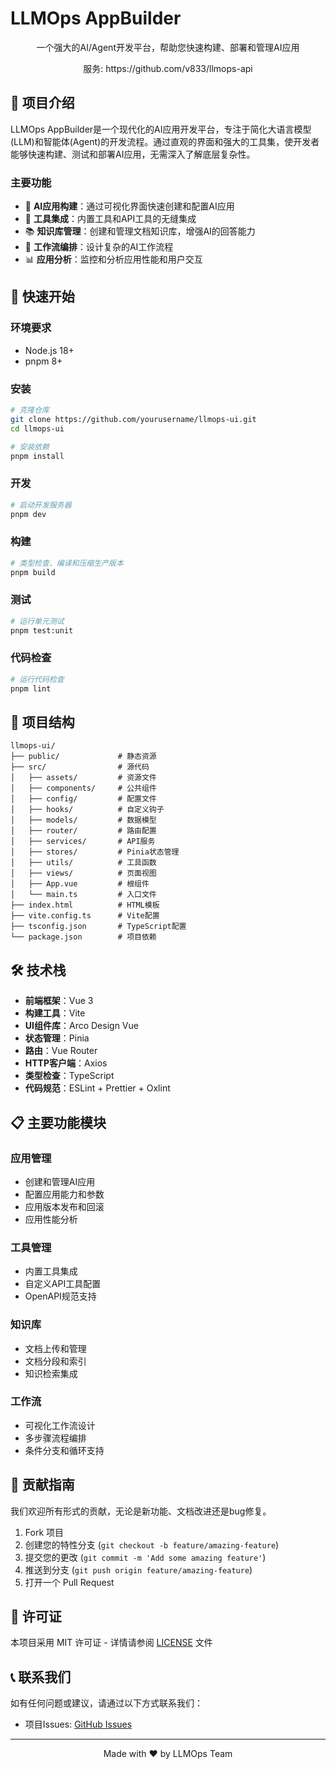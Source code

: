 # LLMOps AppBuilder

<div align="center">
  <p>一个强大的AI/Agent开发平台，帮助您快速构建、部署和管理AI应用</p>
  <p>服务: https://github.com/v833/llmops-api</p>
</div>

## 📖 项目介绍

LLMOps AppBuilder是一个现代化的AI应用开发平台，专注于简化大语言模型(LLM)和智能体(Agent)的开发流程。通过直观的界面和强大的工具集，使开发者能够快速构建、测试和部署AI应用，无需深入了解底层复杂性。

### 主要功能

- 🤖 **AI应用构建**：通过可视化界面快速创建和配置AI应用
- 🔧 **工具集成**：内置工具和API工具的无缝集成
- 📚 **知识库管理**：创建和管理文档知识库，增强AI的回答能力
- 🔄 **工作流编排**：设计复杂的AI工作流程
- 📊 **应用分析**：监控和分析应用性能和用户交互

## 🚀 快速开始

### 环境要求

- Node.js 18+
- pnpm 8+

### 安装

```bash
# 克隆仓库
git clone https://github.com/yourusername/llmops-ui.git
cd llmops-ui

# 安装依赖
pnpm install
```

### 开发

```bash
# 启动开发服务器
pnpm dev
```

### 构建

```bash
# 类型检查、编译和压缩生产版本
pnpm build
```

### 测试

```bash
# 运行单元测试
pnpm test:unit
```

### 代码检查

```bash
# 运行代码检查
pnpm lint
```

## 🧩 项目结构

```
llmops-ui/
├── public/             # 静态资源
├── src/                # 源代码
│   ├── assets/         # 资源文件
│   ├── components/     # 公共组件
│   ├── config/         # 配置文件
│   ├── hooks/          # 自定义钩子
│   ├── models/         # 数据模型
│   ├── router/         # 路由配置
│   ├── services/       # API服务
│   ├── stores/         # Pinia状态管理
│   ├── utils/          # 工具函数
│   ├── views/          # 页面视图
│   ├── App.vue         # 根组件
│   └── main.ts         # 入口文件
├── index.html          # HTML模板
├── vite.config.ts      # Vite配置
├── tsconfig.json       # TypeScript配置
└── package.json        # 项目依赖
```

## 🛠️ 技术栈

- **前端框架**：Vue 3
- **构建工具**：Vite
- **UI组件库**：Arco Design Vue
- **状态管理**：Pinia
- **路由**：Vue Router
- **HTTP客户端**：Axios
- **类型检查**：TypeScript
- **代码规范**：ESLint + Prettier + Oxlint

## 📋 主要功能模块

### 应用管理

- 创建和管理AI应用
- 配置应用能力和参数
- 应用版本发布和回滚
- 应用性能分析

### 工具管理

- 内置工具集成
- 自定义API工具配置
- OpenAPI规范支持

### 知识库

- 文档上传和管理
- 文档分段和索引
- 知识检索集成

### 工作流

- 可视化工作流设计
- 多步骤流程编排
- 条件分支和循环支持

## 🤝 贡献指南

我们欢迎所有形式的贡献，无论是新功能、文档改进还是bug修复。

1. Fork 项目
2. 创建您的特性分支 (`git checkout -b feature/amazing-feature`)
3. 提交您的更改 (`git commit -m 'Add some amazing feature'`)
4. 推送到分支 (`git push origin feature/amazing-feature`)
5. 打开一个 Pull Request

## 📄 许可证

本项目采用 MIT 许可证 - 详情请参阅 [LICENSE](LICENSE) 文件

## 📞 联系我们

如有任何问题或建议，请通过以下方式联系我们：

- 项目Issues: [GitHub Issues](https://github.com/v833/llmops-ui/issues)

---

<div align="center">
  <p>Made with ❤️ by LLMOps Team</p>
</div>
